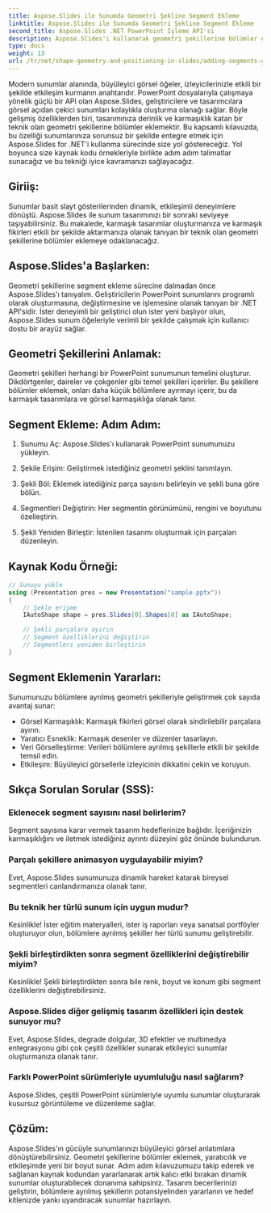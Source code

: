 ```yaml
---
title: Aspose.Slides ile Sunumda Geometri Şekline Segment Ekleme
linktitle: Aspose.Slides ile Sunumda Geometri Şekline Segment Ekleme
second_title: Aspose.Slides .NET PowerPoint İşleme API'si
description: Aspose.Slides'ı kullanarak geometri şekillerine bölümler ekleyerek sunum tasarımınızı geliştirin. Bu kapsamlı kılavuzda adım adım öğrenin ve SSS'leri keşfedin.
type: docs
weight: 13
url: /tr/net/shape-geometry-and-positioning-in-slides/adding-segments-geometry-shape/
---
```


Modern sunumlar alanında, büyüleyici görsel öğeler, izleyicilerinizle etkili bir şekilde etkileşim kurmanın anahtarıdır. PowerPoint dosyalarıyla çalışmaya yönelik güçlü bir API olan Aspose.Slides, geliştiricilere ve tasarımcılara görsel açıdan çekici sunumları kolaylıkla oluşturma olanağı sağlar. Böyle gelişmiş özelliklerden biri, tasarımınıza derinlik ve karmaşıklık katan bir teknik olan geometri şekillerine bölümler eklemektir. Bu kapsamlı kılavuzda, bu özelliği sunumlarınıza sorunsuz bir şekilde entegre etmek için Aspose.Slides for .NET'i kullanma sürecinde size yol göstereceğiz. Yol boyunca size kaynak kodu örnekleriyle birlikte adım adım talimatlar sunacağız ve bu tekniği iyice kavramanızı sağlayacağız.

## Giriiş:

Sunumlar basit slayt gösterilerinden dinamik, etkileşimli deneyimlere dönüştü. Aspose.Slides ile sunum tasarımınızı bir sonraki seviyeye taşıyabilirsiniz. Bu makalede, karmaşık tasarımlar oluşturmanıza ve karmaşık fikirleri etkili bir şekilde aktarmanıza olanak tanıyan bir teknik olan geometri şekillerine bölümler eklemeye odaklanacağız.

## Aspose.Slides'a Başlarken:

Geometri şekillerine segment ekleme sürecine dalmadan önce Aspose.Slides'ı tanıyalım. Geliştiricilerin PowerPoint sunumlarını programlı olarak oluşturmasına, değiştirmesine ve işlemesine olanak tanıyan bir .NET API'sidir. İster deneyimli bir geliştirici olun ister yeni başlıyor olun, Aspose.Slides sunum öğeleriyle verimli bir şekilde çalışmak için kullanıcı dostu bir arayüz sağlar.

## Geometri Şekillerini Anlamak:

Geometri şekilleri herhangi bir PowerPoint sunumunun temelini oluşturur. Dikdörtgenler, daireler ve çokgenler gibi temel şekilleri içerirler. Bu şekillere bölümler eklemek, onları daha küçük bölümlere ayırmayı içerir, bu da karmaşık tasarımlara ve görsel karmaşıklığa olanak tanır.

## Segment Ekleme: Adım Adım:

1. Sunumu Aç: Aspose.Slides'ı kullanarak PowerPoint sunumunuzu yükleyin.

2. Şekile Erişim: Geliştirmek istediğiniz geometri şeklini tanımlayın.

3. Şekli Böl: Eklemek istediğiniz parça sayısını belirleyin ve şekli buna göre bölün.

4. Segmentleri Değiştirin: Her segmentin görünümünü, rengini ve boyutunu özelleştirin.

5. Şekli Yeniden Birleştir: İstenilen tasarımı oluşturmak için parçaları düzenleyin.

## Kaynak Kodu Örneği:

```csharp
// Sunuyu yükle
using (Presentation pres = new Presentation("sample.pptx"))
{
    // Şekle erişme
    IAutoShape shape = pres.Slides[0].Shapes[0] as IAutoShape;

    // Şekli parçalara ayırın
    // Segment özelliklerini değiştirin
    // Segmentleri yeniden birleştirin
}
```

## Segment Eklemenin Yararları:

Sunumunuzu bölümlere ayrılmış geometri şekilleriyle geliştirmek çok sayıda avantaj sunar:

- Görsel Karmaşıklık: Karmaşık fikirleri görsel olarak sindirilebilir parçalara ayırın.
- Yaratıcı Esneklik: Karmaşık desenler ve düzenler tasarlayın.
- Veri Görselleştirme: Verileri bölümlere ayrılmış şekillerle etkili bir şekilde temsil edin.
- Etkileşim: Büyüleyici görsellerle izleyicinin dikkatini çekin ve koruyun.

## Sıkça Sorulan Sorular (SSS):

### Eklenecek segment sayısını nasıl belirlerim?

Segment sayısına karar vermek tasarım hedeflerinize bağlıdır. İçeriğinizin karmaşıklığını ve iletmek istediğiniz ayrıntı düzeyini göz önünde bulundurun.

### Parçalı şekillere animasyon uygulayabilir miyim?

Evet, Aspose.Slides sunumunuza dinamik hareket katarak bireysel segmentleri canlandırmanıza olanak tanır.

### Bu teknik her türlü sunum için uygun mudur?

Kesinlikle! İster eğitim materyalleri, ister iş raporları veya sanatsal portföyler oluşturuyor olun, bölümlere ayrılmış şekiller her türlü sunumu geliştirebilir.

### Şekli birleştirdikten sonra segment özelliklerini değiştirebilir miyim?

Kesinlikle! Şekli birleştirdikten sonra bile renk, boyut ve konum gibi segment özelliklerini değiştirebilirsiniz.

### Aspose.Slides diğer gelişmiş tasarım özellikleri için destek sunuyor mu?

Evet, Aspose.Slides, degrade dolgular, 3D efektler ve multimedya entegrasyonu gibi çok çeşitli özellikler sunarak etkileyici sunumlar oluşturmanıza olanak tanır.

### Farklı PowerPoint sürümleriyle uyumluluğu nasıl sağlarım?

Aspose.Slides, çeşitli PowerPoint sürümleriyle uyumlu sunumlar oluşturarak kusursuz görüntüleme ve düzenleme sağlar.

## Çözüm:

Aspose.Slides'ın gücüyle sunumlarınızı büyüleyici görsel anlatımlara dönüştürebilirsiniz. Geometri şekillerine bölümler eklemek, yaratıcılık ve etkileşimde yeni bir boyut sunar. Adım adım kılavuzumuzu takip ederek ve sağlanan kaynak kodundan yararlanarak artık kalıcı etki bırakan dinamik sunumlar oluşturabilecek donanıma sahipsiniz. Tasarım becerilerinizi geliştirin, bölümlere ayrılmış şekillerin potansiyelinden yararlanın ve hedef kitlenizde yankı uyandıracak sunumlar hazırlayın.